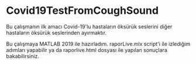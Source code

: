 # Covid19TestFromCoughSound
Bu çalışmanın ilk amacı Covid-19'lu hastaların öksürük seslerini diğer hastaların öksürük seslerinden ayırmaktır.


Bu çalışmaya MATLAB 2019 ile hazırladım. raporLive.mlx script'i ile izlediğim adımları yapabilir ya da raporlive.html dosyası ile yapılan sonuçlara bakabilirsiniz.


